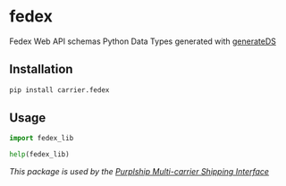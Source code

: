# fedex

Fedex Web API schemas Python Data Types generated with [generateDS](http://www.davekuhlman.org/generateDS.html)

## Installation

```bash
pip install carrier.fedex
```

## Usage

```python
import fedex_lib

help(fedex_lib)
```

*This package is used by the [Purplship Multi-carrier Shipping Interface](https://github.com/PurplShip/karrio)*
